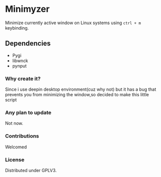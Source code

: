 # Minimyzer
Minimize currently active window on Linux systems using ``ctrl + m`` keybinding.

## Dependencies
- Pygi
- libwnck
- pynput
### Why create it?
Since i use deepin desktop environment(cuz why not) but it has a bug that prevents you from minimizing the window,so decided to make this little script

### Any plan to update
Not now.

### Contributions
Welcomed

### License
Distributed under GPLV3.




